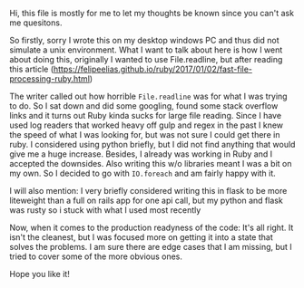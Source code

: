 Hi, this file is mostly for me to let my thoughts be known since you can't ask me quesitons.

So firstly, sorry I wrote this on my desktop windows PC and thus did not simulate a unix environment.
What I want to talk about here is how I went about doing this, originally I wanted to use File.readline, 
but after reading this article (https://felipeelias.github.io/ruby/2017/01/02/fast-file-processing-ruby.html)

The writer called out how horrible `File.readline` was for what I was trying to do. So I sat down and did some googling, found some stack overflow links and it turns out Ruby kinda sucks for large file reading.
Since I have used log readers that worked heavy off gulp and regex in the past I knew the speed of what I was looking for, but was not sure I could get there in ruby.
I considered using python briefly, but I did not find anything that would give me a huge increase. 
Besides, I already was working in Ruby and I accepted the downsides. Also writing this w/o libraries meant I was a bit on my own.
So I decided to go with `IO.foreach` and am fairly happy with it. 

I will also mention: I very briefly considered writing this in flask to be more liteweight than a full on rails app for one api call, but my python and flask was rusty so i stuck with what I used most recently

Now, when it comes to the production readyness of the code: It's all right. It isn't the cleanest, but I was focused more on getting it into a state that solves the problems.
I am sure there are edge cases that I am missing, but I tried to cover some of the more obvious ones.

Hope you like it!